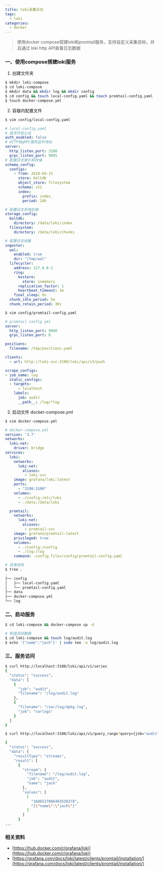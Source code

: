 ```yaml
---
title: loki采集日志
tags:
  - loki
categories:
  - docker
---
```


> 使用docker compose搭建loki和promtail服务，支持自定义采集目标，并且通过 loki http API查看日志数据

### 一、使用compose搭建loki服务

1. 创建文件夹

``` bash
$ mkdir loki-compose
$ cd loki-compose
$ mkdir data && mkdir log && mkdir config
$ cd config && touch local-config.yaml && touch promtail-config.yaml
$ touch docker-compose.yml
```

2. 容器内配置文件

``` bash
$ vim config/local-config.yaml
```

``` yml
# local-config.yaml
# 是否开启认证
auth_enabled: false
# HTTP和gRPC服务监听地址
server:
  http_listen_port: 3100
  grpc_listen_port: 9095
# 配置日志索引和存储
schema_config:
  configs:
    - from: 2018-04-15
      store: boltdb
      object_store: filesystem
      schema: v11
      index:
        prefix: index_
        period: 24h

# 配置日志存储后端
storage_config:
  boltdb:
    directory: /data/loki/index
  filesystem:
    directory: /data/loki/chunks

# 配置日志收集
ingester:
  wal:
    enabled: true
    dir: "/tmp/wal"
  lifecycler:
    address: 127.0.0.1
    ring:
      kvstore:
        store: inmemory
      replication_factor: 1
      heartbeat_timeout: 1m
    final_sleep: 0s
  chunk_idle_period: 5m
  chunk_retain_period: 30s
```

``` bash
$ vim config/promtail-config.yaml
```

``` yml
# promtail config yml
server:
  http_listen_port: 9080
  grpc_listen_port: 0

positions:
  filename: /tmp/positions.yaml

clients:
  - url: http://loki-svc:3100/loki/api/v1/push

scrape_configs:
- job_name: log
  static_configs:
  - targets:
      - localhost
    labels:
      job: audit
      __path__: /log/*log
```

2. 启动文件 docker-compose.yml

``` bash
$ vim docker-compose.yml
```

``` yml
# docker-compose.yml
version: '3.7'
networks:
  loki-net:
    driver: bridge
services:
  loki:
    networks:
      loki-net:
        aliases:
         - loki-svc
    image: grafana/loki:latest
    ports:
      - "3100:3100"
    volumes:
      - ./config:/etc/loki
      - ./data:/data/loki

  promtail:
    networks:
      loki-net:
        aliases:
         - promtail-svc
    image: grafana/promtail:latest
    privileged: true
    volumes:
      - ./config:/config
      - ./log:/log
    command: -config.file=/config/promtail-config.yaml
```

``` bash
# 目录结构
$ tree .
.
├── config
│   ├── local-config.yaml
│   └── promtail-config.yaml
├── data
├── docker-compose.yml
└── log
```


### 二、启动服务

``` bash
$ cd loki-compose && docker-compose up -d
```

``` bash
# 制造测试数据
$ cd loki-compose && touch log/audit.log
$ echo '{"name":"jack"}' | sudo tee -a log/audit.log
```


### 三、服务访问

``` bash
$ curl http://localhost:3100/loki/api/v1/series
{
  "status": "success",
  "data": [
    {
      "job": "audit",
      "filename": "/log/audit.log"
    },
    {
      "filename": "/var/log/dpkg.log",
      "job": "varlogs"
    }
  ]
}
```
``` bash
$ curl http://localhost:3100/loki/api/v1/query_range?query={job="audit"}|json

{
  "status": "success",
  "data": {
    "resultType": "streams",
    "result": [
      {
        "stream": {
          "filename": "/log/audit.log",
          "job": "audit",
          "name": "jack"
        },
        "values": [
          [
            "1686537086403538378",
            "{\"name\":\"jack\"}"
          ]
        ]
      }
...
```

### 相关资料

- [https://hub.docker.com/r/grafana/loki](https://hub.docker.com/r/grafana/loki)
- [https://grafana.com/docs/loki/latest/clients/promtail/installation/](https://grafana.com/docs/loki/latest/clients/promtail/installation/)